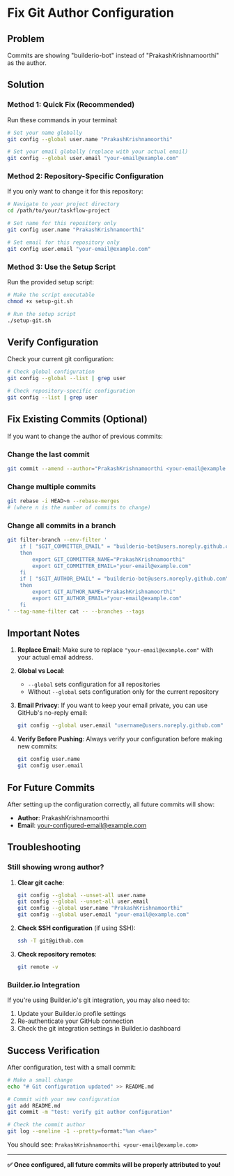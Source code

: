 # Fix Git Author Configuration

## Problem

Commits are showing "builderio-bot" instead of "PrakashKrishnamoorthi" as the author.

## Solution

### Method 1: Quick Fix (Recommended)

Run these commands in your terminal:

```bash
# Set your name globally
git config --global user.name "PrakashKrishnamoorthi"

# Set your email globally (replace with your actual email)
git config --global user.email "your-email@example.com"
```

### Method 2: Repository-Specific Configuration

If you only want to change it for this repository:

```bash
# Navigate to your project directory
cd /path/to/your/taskflow-project

# Set name for this repository only
git config user.name "PrakashKrishnamoorthi"

# Set email for this repository only
git config user.email "your-email@example.com"
```

### Method 3: Use the Setup Script

Run the provided setup script:

```bash
# Make the script executable
chmod +x setup-git.sh

# Run the setup script
./setup-git.sh
```

## Verify Configuration

Check your current git configuration:

```bash
# Check global configuration
git config --global --list | grep user

# Check repository-specific configuration
git config --list | grep user
```

## Fix Existing Commits (Optional)

If you want to change the author of previous commits:

### Change the last commit

```bash
git commit --amend --author="PrakashKrishnamoorthi <your-email@example.com>"
```

### Change multiple commits

```bash
git rebase -i HEAD~n --rebase-merges
# (where n is the number of commits to change)
```

### Change all commits in a branch

```bash
git filter-branch --env-filter '
    if [ "$GIT_COMMITTER_EMAIL" = "builderio-bot@users.noreply.github.com" ]
    then
        export GIT_COMMITTER_NAME="PrakashKrishnamoorthi"
        export GIT_COMMITTER_EMAIL="your-email@example.com"
    fi
    if [ "$GIT_AUTHOR_EMAIL" = "builderio-bot@users.noreply.github.com" ]
    then
        export GIT_AUTHOR_NAME="PrakashKrishnamoorthi"
        export GIT_AUTHOR_EMAIL="your-email@example.com"
    fi
' --tag-name-filter cat -- --branches --tags
```

## Important Notes

1. **Replace Email**: Make sure to replace `"your-email@example.com"` with your actual email address.

2. **Global vs Local**:

   - `--global` sets configuration for all repositories
   - Without `--global` sets configuration only for the current repository

3. **Email Privacy**: If you want to keep your email private, you can use GitHub's no-reply email:

   ```bash
   git config --global user.email "username@users.noreply.github.com"
   ```

4. **Verify Before Pushing**: Always verify your configuration before making new commits:
   ```bash
   git config user.name
   git config user.email
   ```

## For Future Commits

After setting up the configuration correctly, all future commits will show:

- **Author**: PrakashKrishnamoorthi
- **Email**: your-configured-email@example.com

## Troubleshooting

### Still showing wrong author?

1. **Clear git cache**:

   ```bash
   git config --global --unset-all user.name
   git config --global --unset-all user.email
   git config --global user.name "PrakashKrishnamoorthi"
   git config --global user.email "your-email@example.com"
   ```

2. **Check SSH configuration** (if using SSH):

   ```bash
   ssh -T git@github.com
   ```

3. **Check repository remotes**:
   ```bash
   git remote -v
   ```

### Builder.io Integration

If you're using Builder.io's git integration, you may also need to:

1. Update your Builder.io profile settings
2. Re-authenticate your GitHub connection
3. Check the git integration settings in Builder.io dashboard

## Success Verification

After configuration, test with a small commit:

```bash
# Make a small change
echo "# Git configuration updated" >> README.md

# Commit with your new configuration
git add README.md
git commit -m "test: verify git author configuration"

# Check the commit author
git log --oneline -1 --pretty=format:"%an <%ae>"
```

You should see: `PrakashKrishnamoorthi <your-email@example.com>`

---

**✅ Once configured, all future commits will be properly attributed to you!**

